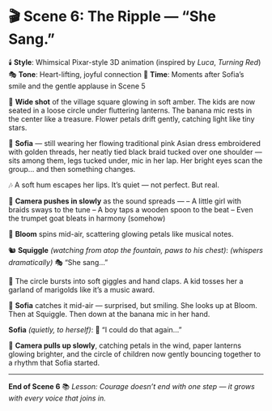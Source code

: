 # 🎬 Scene 6: The Ripple — “She Sang.”

🕯️ **Style**: Whimsical Pixar-style 3D animation (inspired by *Luca*, *Turning Red*)
🎭 **Tone**: Heart-lifting, joyful connection
🌇 **Time**: Moments after Sofia’s smile and the gentle applause in Scene 5

🎥 **Wide shot** of the village square glowing in soft amber. The kids are now seated in a loose circle under fluttering lanterns. The banana mic rests in the center like a treasure. Flower petals drift gently, catching light like tiny stars.

👧 **Sofia** — still wearing her flowing traditional pink Asian dress embroidered with golden threads, her neatly tied black braid tucked over one shoulder — sits among them, legs tucked under, mic in her lap. Her bright eyes scan the group… and then something changes.

🎶 A soft hum escapes her lips.
It’s quiet — not perfect. But real.

🎥 **Camera pushes in slowly** as the sound spreads —
– A little girl with braids sways to the tune
– A boy taps a wooden spoon to the beat
– Even the trumpet goat bleats in harmony (somehow)

🌸 **Bloom** spins mid-air, scattering glowing petals like musical notes.

🐿️ **Squiggle** *(watching from atop the fountain, paws to his chest)*:
*(whispers dramatically)*
🎭 “She sang…”

🎉 The circle bursts into soft giggles and hand claps. A kid tosses her a garland of marigolds like it’s a music award.

👧 **Sofia** catches it mid-air — surprised, but smiling.
She looks up at Bloom. Then at Squiggle.
Then down at the banana mic in her hand.

**Sofia** *(quietly, to herself)*:
🎵 “I could do that again…”

🎥 **Camera pulls up slowly**, catching petals in the wind, paper lanterns glowing brighter, and the circle of children now gently bouncing together to a rhythm that Sofia started.

---

**End of Scene 6**
📚 *Lesson: Courage doesn’t end with one step — it grows with every voice that joins in.*
